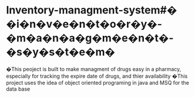 # Inventory-managment-system#� �i�n�v�e�n�t�o�r�y�-�m�a�n�a�g�m�e�n�t�-�s�y�s�t�e�m�
�This peoject is built to make managment of drugs easy in a pharmacy, especially for tracking the expire date of drugs, and thier availability 
�This project uses the idea of object oriented programing in java and MSQ for the data base
